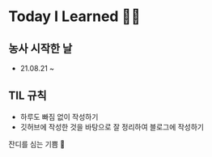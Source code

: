 # Today I Learned 🧑‍🌾
## 농사 시작한 날
- 21.08.21 ~
## TIL 규칙
- 하루도 빠짐 없이 작성하기
- 깃허브에 작성한 것을 바탕으로 잘 정리하여 블로그에 작성하기


잔디를 심는 기쁨 🌱
